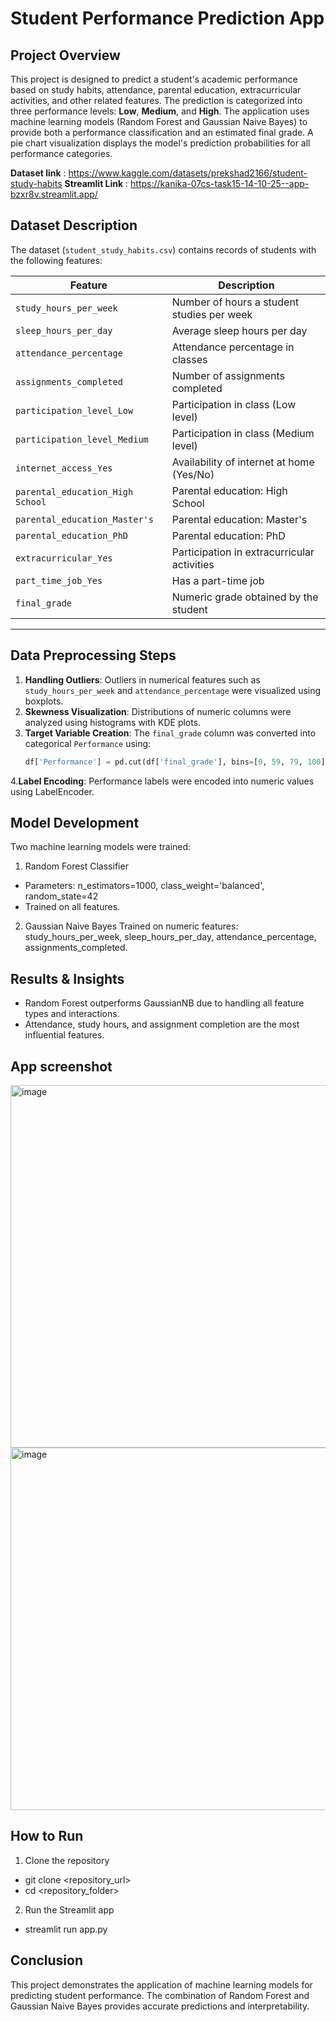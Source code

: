 # Student Performance Prediction App

## Project Overview
This project is designed to predict a student's academic performance based on study habits, attendance, parental education, extracurricular activities, and other related features. The prediction is categorized into three performance levels: **Low**, **Medium**, and **High**. The application uses machine learning models (Random Forest and Gaussian Naive Bayes) to provide both a performance classification and an estimated final grade. A pie chart visualization displays the model's prediction probabilities for all performance categories.

**Dataset link** : https://www.kaggle.com/datasets/prekshad2166/student-study-habits
**Streamlit Link** : https://kanika-07cs-task15-14-10-25--app-bzxr8v.streamlit.app/
## Dataset Description
The dataset (`student_study_habits.csv`) contains records of students with the following features:

| Feature                          | Description                                    |
|----------------------------------|------------------------------------------------|
| `study_hours_per_week`            | Number of hours a student studies per week    |
| `sleep_hours_per_day`             | Average sleep hours per day                    |
| `attendance_percentage`           | Attendance percentage in classes              |
| `assignments_completed`           | Number of assignments completed               |
| `participation_level_Low`         | Participation in class (Low level)            |
| `participation_level_Medium`      | Participation in class (Medium level)         |
| `internet_access_Yes`             | Availability of internet at home (Yes/No)    |
| `parental_education_High School` | Parental education: High School               |
| `parental_education_Master's`    | Parental education: Master's                   |
| `parental_education_PhD`         | Parental education: PhD                        |
| `extracurricular_Yes`             | Participation in extracurricular activities   |
| `part_time_job_Yes`               | Has a part-time job                             |
| `final_grade`                     | Numeric grade obtained by the student         |

---

## Data Preprocessing Steps
1. **Handling Outliers**: Outliers in numerical features such as `study_hours_per_week` and `attendance_percentage` were visualized using boxplots. 
2. **Skewness Visualization**: Distributions of numeric columns were analyzed using histograms with KDE plots.  
3. **Target Variable Creation**: The `final_grade` column was converted into categorical `Performance` using:
   ```python
   df['Performance'] = pd.cut(df['final_grade'], bins=[0, 59, 79, 100], labels=['Low', 'Medium', 'High'])
4.**Label Encoding**: Performance labels were encoded into numeric values using LabelEncoder.

## Model Development
Two machine learning models were trained:

1. Random Forest Classifier
- Parameters: n_estimators=1000, class_weight='balanced', random_state=42
- Trained on all features.
2. Gaussian Naive Bayes
Trained on numeric features: study_hours_per_week, sleep_hours_per_day, attendance_percentage, assignments_completed.

## Results & Insights
- Random Forest outperforms GaussianNB due to handling all feature types and interactions.
- Attendance, study hours, and assignment completion are the most influential features.

## App screenshot
<img width="580" height="580" alt="image" src="https://github.com/user-attachments/assets/b0db08e0-8cf3-4840-8a50-7777ff2bb6c9" />
<img width="580" height="580" alt="image" src="https://github.com/user-attachments/assets/67eadabe-1025-4a10-baf4-ba4a634e826d" />


## How to Run
1. Clone the repository
- git clone <repository_url>
- cd <repository_folder>
2. Run the Streamlit app
- streamlit run app.py

## Conclusion
This project demonstrates the application of machine learning models for predicting student performance. The combination of Random Forest and Gaussian Naive Bayes provides accurate predictions and interpretability.
